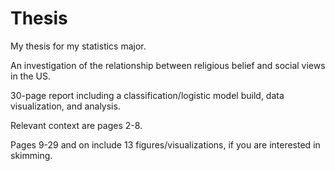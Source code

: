 # Thesis

My thesis for my statistics major.

An investigation of the relationship between religious belief and social views in the US.

30-page report including a classification/logistic model build, data visualization, and analysis.

Relevant context are pages 2-8.

Pages 9-29 and on include 13 figures/visualizations, if you are interested in skimming.
